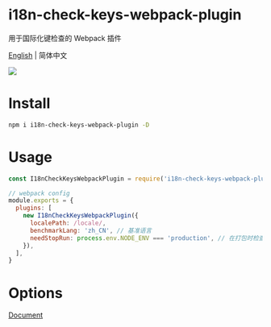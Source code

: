 # i18n-check-keys-webpack-plugin

用于国际化键检查的 Webpack 插件

[English](./README.md) | 简体中文

![](http://qiniuyun.hmydgz.top/doc/img/i18n-check-keys-webpack-plugin-img2.png)

# Install
```bash
npm i i18n-check-keys-webpack-plugin -D
```

# Usage
```js
const I18nCheckKeysWebpackPlugin = require('i18n-check-keys-webpack-plugin')

// webpack config
module.exports = {
  plugins: [
    new I18nCheckKeysWebpackPlugin({
      localePath: /locale/,
      benchmarkLang: 'zh_CN', // 基准语言
      needStopRun: process.env.NODE_ENV === 'production', // 在打包时检查到有缺失就停止进程
    }),
  ],
}
```

# Options
[Document](https://github.com/heimeiyaodagongzai/i18n-check-keys#options)